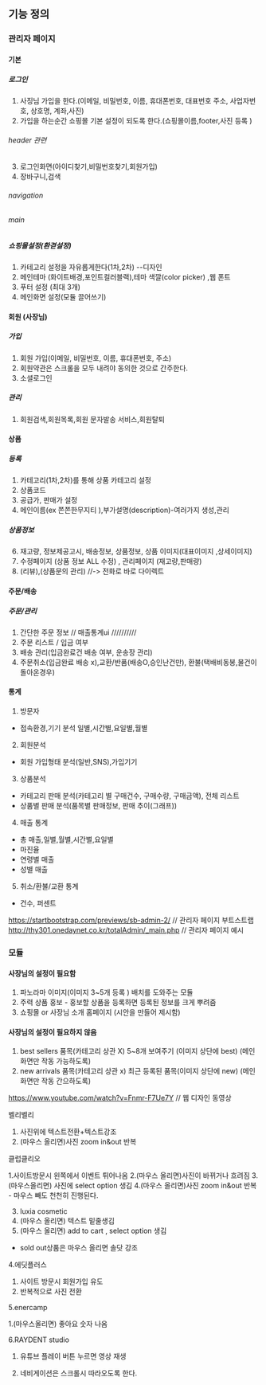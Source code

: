 ## 기능 정의 

### 관리자 페이지 
#### 기본
##### 로그인
1. 사징님 가입을 한다.(이메일, 비밀번호, 이름, 휴대폰번호, 대표번호 주소, 사업자번호, 상호명, 계좌,사진)
2. 가입을 하는순간 쇼핑몰 기본 설정이 되도록 한다.(쇼핑몰이름,footer,사진 등록 )
###### header 관련
3. 로그인화면(아이디찾기,비밀번호찾기,회원가입)
4. 장바구니,검색

###### navigation
###### main
##### 쇼핑몰설정(환겯설정)
1. 카테고리 설정을 자유롭게한다(1차,2차) --디자인 
2. 메인테마 (화이트배경,포인트컬러블랙),테마 색깔(color picker) ,웹 폰트 
3. 푸터 설정 (최대 3개)
4. 메인화면 설정(모듈 끌어쓰기)
#### 회원 (사장님)
##### 가입
1. 회원 가입(이메일, 비밀번호, 이름, 휴대폰번호, 주소) 
2. 회원약관은 스크롤을 모두 내려야 동의한 것으로 간주한다.
3. 소셜로그인  

##### 관리
1. 회원검색,회원목록,회원 문자발송 서비스,회원탈퇴

#### 상품
#####  등록
1. 카테고리(1차,2차)를 통해 상품 카테고리 설정 
2. 상품코드
3. 공급가, 판매가 설정 
4. 메인이름(ex 쫀쫀한무지티 ),부가설명(description)-여러가지 생성,관리
##### 상품정보
6. 재고량, 정보제공고시, 배송정보, 상품정보, 상품 이미지(대표이미지 ,상세이미지)
7. 수정페이지 (상품 정보 ALL 수정) , 관리페이지 (재고량,판매량) 
8. (리뷰),(상품문의 관리) //-> 전화로 바로 다이렉트

#### 주문/배송
##### 주문/관리
1. 간단한 주문 정보 // 매출통계ui  //////////
2. 주문 리스트 / 입금 여부
3. 배송 관리(입금완료건 배송 여부, 운송장 관리)
4. 주문취소(입금완료 배송 x),교환/반품(배송O,승인난건만), 환불(택배비동봉,물건이돌아온경우)

#### 통계
1. 방문자 
- 접속환경,기기 분석 일별,시간별,요일별,월별
2. 회원분석 
- 회원 가입형태 분석(일반,SNS),가입기기
3. 상품분석
- 카테고리 판매 분석(카테고리 별 구매건수, 구매수량, 구매금액), 전체 리스트
- 상품별 판매 분석(품목별 판매정보, 판매 추이(그래프))
4. 매출 통계
- 총 매출,일별,월별,시간별,요일별
- 마진율 
- 연령별 매출
- 성별 매출 
5. 취소/환불/교환 통계
- 건수, 퍼센트



https://startbootstrap.com/previews/sb-admin-2/ // 관리자 페이지 부트스트랩 
http://thy301.onedaynet.co.kr/totalAdmin/_main.php // 관리자 페이지 예시

### 모듈
#### 사장님의 설정이 필요함
1. 파노라마 이미지(이미지 3~5개 등록 ) 배치를 도와주는 모듈 
2. 주력 상품 홍보 - 홍보할 상품을 등록하면 등록된 정보를 크게 뿌려줌 
3. 쇼핑몰 or 사장님 소개 홈페이지 (시안을 만들어 제시함)

#### 사장님의 설정이 필요하지 않음
1. best sellers 품목(카테고리 상관 X) 5~8개 보여주기 (이미지 상단에 best) (메인화면만 작동 가능하도록)
2. new arrivals 품목(카테고리 상관 x) 최근 등록된 품목(이미지 상단에 new) (메인화면만 작동 간으하도록)




https://www.youtube.com/watch?v=Fnmr-F7Ue7Y // 웹 디자인 동영상 


벨리벨리

1. 사진위에 텍스트전환+텍스트강조
2. (마우스 올리면)사진 zoom in&out 반복 

클럽클리오

1.사이트방문시 왼쪽에서 이벤트 튀어나옴
2.(마우스 올리면)사진이 바뀌거나 흐려짐
3.(마우스올리면) 사진에 select option 생김
4.(마우스 올리면)사진 zoom in&out 반복 - 마우스 빼도 천천히 진행된다.

3. luxia cosmetic
1. (마우스 올리면) 텍스트 밑줄생김
2. (마우스 올리면) add to cart , select option 생김

- sold out상품은 마우스 올리면 솔닷 강조

4.에딧플러스
1. 사이트 방문시 회원가입 유도
2. 반복적으로 사진 전환

5.enercamp

1.(마우스올리면) 좋아요 숫자 나옴

6.RAYDENT studio
1. 유튜브 플레이 버튼 누르면 영상 재생





 3. 네비게이션은 스크롤시 따라오도록 한다. 